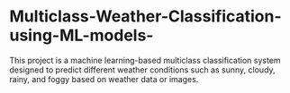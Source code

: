 # Multiclass-Weather-Classification-using-ML-models-
This project is a machine learning-based multiclass classification system designed to predict different weather conditions such as sunny, cloudy, rainy, and foggy based on weather data or images.
